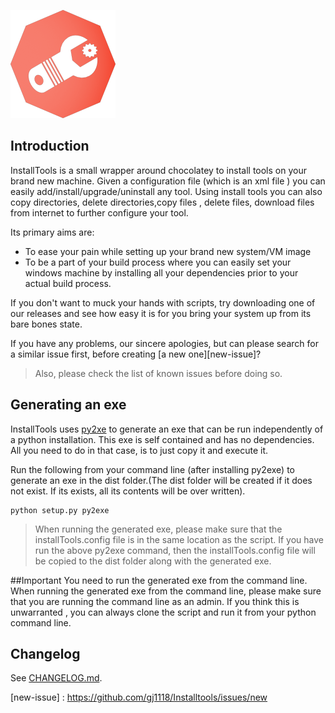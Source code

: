 ![InstallTools][img-logo]
## Introduction
InstallTools is a small wrapper around chocolatey to install tools on your brand new machine. Given a configuration file (which is an xml file ) you can easily add/install/upgrade/uninstall any tool. Using install tools  you can also copy directories, delete directories,copy files , delete files, download files from internet to further configure your tool.

Its primary aims are:

* To ease your pain while setting up your brand new system/VM image
* To be a part of your build process where you can easily set your windows machine by installing all your dependencies prior to your actual build process.

If you don't want to muck your hands with scripts, try downloading one of our releases and see how easy it is for you bring your system up from its bare bones state.

If you have any problems, our sincere apologies, but can please search for a similar issue first, before creating [a new one][new-issue]?  

> Also, please check the list of known issues before doing so.

## Generating an exe 
InstallTools uses [py2xe](http://www.py2exe.org/ "Py2exe") to generate an exe that can be run independently of a python installation. This exe is self contained and has no dependencies. All you need to do in that case, is to just copy it and execute it. 

Run the following from your command line (after installing py2exe) to generate an exe in the dist folder.(The dist folder will be created if it does not exist. If its exists, all its contents will be over written).
```
python setup.py py2exe
```

> When running the generated exe, please make sure that the installTools.config file is in the same location as the script. If you have run the above py2exe command, then the installTools.config file will be copied to the dist folder along with the generated exe.

##Important 
You need to run the generated exe from the command line. When running the generated exe from the command line, please make sure that you are running the command line as an admin. If you think this is unwarranted , you can always clone the script and run it from your python command line.

## Changelog
See [CHANGELOG.md][changelog].

<!-- Resources -->

[img-logo]: https://raw.githubusercontent.com/gj1118/Installtools/master/logo.png
[changelog]: https://github.com/gj1118/Installtools/blob/master/CHANGELOG.md

[new-issue] : https://github.com/gj1118/Installtools/issues/new